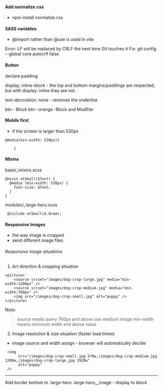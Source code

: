 #### Add normalize.css

- npm install normalize.css

#### SASS variables

- @import rather than @use is used in vite

Error: LF will be replaced by CRLF the next time Git touches it
Fix: git config --global core.autocrlf false

#### Button

declare padding

display: inline-block - the top and bottom margins/paddings are respected, but with display: inline they are not.

text-decoration: none - removes the underline

btn - Block
btn--orange -Block and Modifier

#### Mobile first

- if the screen is larger than 530px

```
@media(min-width: 530px){

    }
```

#### Mixins

base/\_mixins.scss

```
@mixin atSmall($font) {
  @media (min-width: 530px) {
    font-size: $font;
  }
}
```

modules/\_large-hero.scss

```
 @include atSmall(4.8rem);
```

#### Responsive Images

- the way image is cropped
- send different image files

###### Responsive image situations

1. Art direction & cropping situation

```
<picture>
    <source srcset="images/dog-crop-large.jpg" media="min-width:1200px" />
    <source srcset="images/dog-crop-medium.jpg" media="min-width:760px" />
    <img src="/images/dog-crop-small.jpg" alt="puppy" />
</picture>
```

Note:

> source media query 760px and above use medium image
> min-width means minimum width and above value

2. Image resolution & size situation (faster load times)

- image source and width assign - browser will automatically decide

```
 <img
      src="/images/dog-crop-small.jpg 570w,/images/dog-crop-medium.jpg 1200w,/images/dog-crop-large.jpg 1920w"
      alt="puppy"
 />
```

---

Add border bottom to .large-hero
.large-hero\_\_image - display to block
